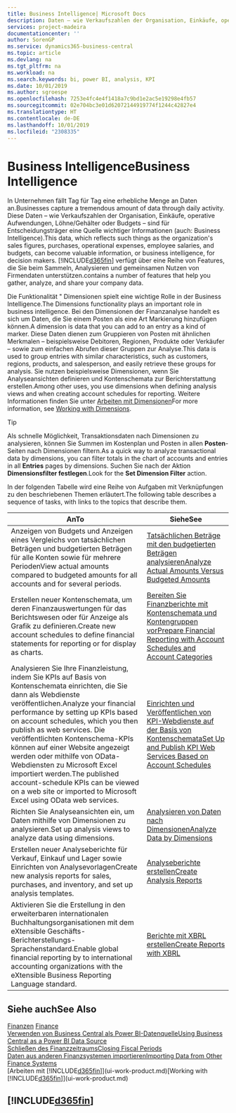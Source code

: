 ```yaml
---
title: Business Intelligence| Microsoft Docs
description: Daten – wie Verkaufszahlen der Organisation, Einkäufe, operative Aufwendungen, Löhne/Gehälter oder Budgets analysieren und erfassen, die für Entscheidungsträger eine Quelle wichtiger Informationen sind.
services: project-madeira
documentationcenter: ''
author: SorenGP
ms.service: dynamics365-business-central
ms.topic: article
ms.devlang: na
ms.tgt_pltfrm: na
ms.workload: na
ms.search.keywords: bi, power BI, analysis, KPI
ms.date: 10/01/2019
ms.author: sgroespe
ms.openlocfilehash: 7253e4fc4e4f1418a7c9bd1e2ac5e19298e4fb57
ms.sourcegitcommit: 02e704bc3e01d62072144919774f1244c42827e4
ms.translationtype: HT
ms.contentlocale: de-DE
ms.lasthandoff: 10/01/2019
ms.locfileid: "2308335"
---
```

# <a name="business-intelligence"></a><span data-ttu-id="62f47-103">Business Intelligence</span><span class="sxs-lookup"><span data-stu-id="62f47-103">Business Intelligence</span></span>
<span data-ttu-id="62f47-104">In Unternehmen fällt Tag für Tag eine erhebliche Menge an Daten an.</span><span class="sxs-lookup"><span data-stu-id="62f47-104">Businesses capture a tremendous amount of data through daily activity.</span></span> <span data-ttu-id="62f47-105">Diese Daten – wie Verkaufszahlen der Organisation, Einkäufe, operative Aufwendungen, Löhne/Gehälter oder Budgets – sind für Entscheidungsträger eine Quelle wichtiger Informationen (auch: Business Intelligence).</span><span class="sxs-lookup"><span data-stu-id="62f47-105">This data, which reflects such things as the organization's sales figures, purchases, operational expenses, employee salaries, and budgets, can become valuable information, or business intelligence, for decision makers.</span></span> [!INCLUDE[d365fin](includes/d365fin_md.md)] <span data-ttu-id="62f47-106">verfügt über eine Reihe von Features, die Sie beim Sammeln, Analysieren und gemeinsamen Nutzen von Firmendaten unterstützen.</span><span class="sxs-lookup"><span data-stu-id="62f47-106">contains a number of features that help you gather, analyze, and share your company data.</span></span>

<span data-ttu-id="62f47-107">Die Funktionalität " Dimensionen spielt eine wichtige Rolle in der Business Intelligence.</span><span class="sxs-lookup"><span data-stu-id="62f47-107">The Dimensions functionality plays an important role in business intelligence.</span></span> <span data-ttu-id="62f47-108">Bei den Dimensionen der Finanzanalyse handelt es sich um Daten, die Sie einem Posten als eine Art Markierung hinzufügen können.</span><span class="sxs-lookup"><span data-stu-id="62f47-108">A dimension is data that you can add to an entry as a kind of marker.</span></span> <span data-ttu-id="62f47-109">Diese Daten dienen zum Gruppieren von Posten mit ähnlichen Merkmalen – beispielsweise Debitoren, Regionen, Produkte oder Verkäufer – sowie zum einfachen Abrufen dieser Gruppen zur Analyse.</span><span class="sxs-lookup"><span data-stu-id="62f47-109">This data is used to group entries with similar characteristics, such as customers, regions, products, and salesperson, and easily retrieve these groups for analysis.</span></span> <span data-ttu-id="62f47-110">Sie nutzen beispielsweise Dimensionen, wenn Sie Analyseansichten definieren und Kontenschemata zur Berichterstattung erstellen.</span><span class="sxs-lookup"><span data-stu-id="62f47-110">Among other uses, you use dimensions  when defining analysis views and when creating account schedules for reporting.</span></span> <span data-ttu-id="62f47-111">Weitere Informationen finden Sie unter [Arbeiten mit Dimensionen](finance-dimensions.md)</span><span class="sxs-lookup"><span data-stu-id="62f47-111">For more information, see [Working with Dimensions](finance-dimensions.md).</span></span>

> [!TIP]
> <span data-ttu-id="62f47-112">Als schnelle Möglichkeit, Transaktionsdaten nach Dimensionen zu analysieren, können Sie Summen im Kostenplan und Posten in allen **Posten**-Seiten nach Dimensionen filtern.</span><span class="sxs-lookup"><span data-stu-id="62f47-112">As a quick way to analyze transactional data by dimensions, you can filter totals in the chart of accounts and entries in all **Entries** pages by dimensions.</span></span> <span data-ttu-id="62f47-113">Suchen Sie nach der Aktion **Dimensionsfilter festlegen**.</span><span class="sxs-lookup"><span data-stu-id="62f47-113">Look for the **Set Dimension Filter** action.</span></span>  

<span data-ttu-id="62f47-114">In der folgenden Tabelle wird eine Reihe von Aufgaben mit Verknüpfungen zu den beschriebenen Themen erläutert.</span><span class="sxs-lookup"><span data-stu-id="62f47-114">The following table describes a sequence of tasks, with links to the topics that describe them.</span></span>  

| <span data-ttu-id="62f47-115">An</span><span class="sxs-lookup"><span data-stu-id="62f47-115">To</span></span> | <span data-ttu-id="62f47-116">Siehe</span><span class="sxs-lookup"><span data-stu-id="62f47-116">See</span></span> |
| --- | --- |
|<span data-ttu-id="62f47-117">Anzeigen von Budgets und Anzeigen eines Vergleichs von tatsächlichen Beträgen und budgetierten Beträgen für alle Konten sowie für mehrere Perioden</span><span class="sxs-lookup"><span data-stu-id="62f47-117">View actual amounts compared to budgeted amounts for all accounts and for several periods.</span></span>|[<span data-ttu-id="62f47-118">Tatsächlichen Beträge mit den budgetierten Beträgen analysieren</span><span class="sxs-lookup"><span data-stu-id="62f47-118">Analyze Actual Amounts Versus Budgeted Amounts</span></span>](bi-how-analyze-actual-versus-budget.md)|
|<span data-ttu-id="62f47-119">Erstellen neuer Kontenschemata, um deren Finanzauswertungen für das Berichtswesen oder für Anzeige als Grafik zu definieren.</span><span class="sxs-lookup"><span data-stu-id="62f47-119">Create new account schedules to define financial statements for reporting or for display as charts.</span></span>|[<span data-ttu-id="62f47-120">Bereiten Sie Finanzberichte mit Kontenschemata und Kontengruppen vor</span><span class="sxs-lookup"><span data-stu-id="62f47-120">Prepare Financial Reporting with Account Schedules and Account Categories</span></span>](bi-how-work-account-schedule.md)|
|<span data-ttu-id="62f47-121">Analysieren Sie Ihre Finanzleistung, indem Sie KPIs auf Basis von Kontenschemata einrichten, die Sie dann als Webdienste veröffentlichen.</span><span class="sxs-lookup"><span data-stu-id="62f47-121">Analyze your financial performance by setting up KPIs based on account schedules, which you then publish as web services.</span></span> <span data-ttu-id="62f47-122">Die veröffentlichten Kontenschema-KPIs können auf einer Website angezeigt werden oder mithilfe von OData-Webdiensten zu Microsoft Excel importiert werden.</span><span class="sxs-lookup"><span data-stu-id="62f47-122">The published account-schedule KPIs can be viewed on a web site or imported to Microsoft Excel using OData web services.</span></span>|[<span data-ttu-id="62f47-123">Einrichten und Veröffentlichen von KPI-Webdienste auf der Basis von Kontenschemata</span><span class="sxs-lookup"><span data-stu-id="62f47-123">Set Up and Publish KPI Web Services Based on Account Schedules</span></span>](bi-how-to-set-up-and-publish-kpi-web-services-based-on-account-schedules.md)|
|<span data-ttu-id="62f47-124">Richten Sie Analyseansichten ein, um Daten mithilfe von Dimensionen zu analysieren.</span><span class="sxs-lookup"><span data-stu-id="62f47-124">Set up analysis views to analyze data using dimensions.</span></span>|[<span data-ttu-id="62f47-125">Analysieren von Daten nach Dimensionen</span><span class="sxs-lookup"><span data-stu-id="62f47-125">Analyze Data by Dimensions</span></span>](bi-how-analyze-data-dimension.md)|
|<span data-ttu-id="62f47-126">Erstellen neuer Analyseberichte für Verkauf, Einkauf und Lager sowie Einrichten von Analysevorlagen</span><span class="sxs-lookup"><span data-stu-id="62f47-126">Create new analysis reports for sales, purchases, and inventory, and set up analysis templates.</span></span>|[<span data-ttu-id="62f47-127">Analyseberichte erstellen</span><span class="sxs-lookup"><span data-stu-id="62f47-127">Create Analysis Reports</span></span>](bi-how-create-analysis-views-reports.md)|
|<span data-ttu-id="62f47-128">Aktivieren Sie die Erstellung in den erweiterbaren internationalen Buchhaltungsorganisationen mit dem eXtensible Geschäfts-Berichterstellungs-Sprachenstandard.</span><span class="sxs-lookup"><span data-stu-id="62f47-128">Enable global financial reporting by to international accounting organizations with the eXtensible Business Reporting Language standard.</span></span>|[<span data-ttu-id="62f47-129">Berichte mit XBRL erstellen</span><span class="sxs-lookup"><span data-stu-id="62f47-129">Create Reports with XBRL</span></span>](bi-create-reports-with-xbrl.md)|

## <a name="see-also"></a><span data-ttu-id="62f47-130">Siehe auch</span><span class="sxs-lookup"><span data-stu-id="62f47-130">See Also</span></span>
<span data-ttu-id="62f47-131">[Finanzen](finance.md)  </span><span class="sxs-lookup"><span data-stu-id="62f47-131">[Finance](finance.md)  </span></span>  
[<span data-ttu-id="62f47-132">Verwenden von Business Central als Power BI-Datenquelle</span><span class="sxs-lookup"><span data-stu-id="62f47-132">Using Business Central as a Power BI Data Source</span></span>](across-how-use-financials-data-source-powerbi.md)  
[<span data-ttu-id="62f47-133">Schließen des Finanzzeitraums</span><span class="sxs-lookup"><span data-stu-id="62f47-133">Closing Fiscal Periods</span></span>](year-close-years-periods.md)  
[<span data-ttu-id="62f47-134">Daten aus anderen Finanzsystemen importieren</span><span class="sxs-lookup"><span data-stu-id="62f47-134">Importing Data from Other Finance Systems</span></span>](across-import-data-configuration-packages.md)  
<span data-ttu-id="62f47-135">[Arbeiten mit [!INCLUDE[d365fin](includes/d365fin_md.md)]](ui-work-product.md)</span><span class="sxs-lookup"><span data-stu-id="62f47-135">[Working with [!INCLUDE[d365fin](includes/d365fin_md.md)]](ui-work-product.md)</span></span>

## [!INCLUDE[d365fin](includes/free_trial_md.md)]  

